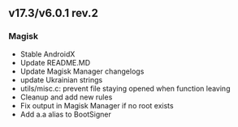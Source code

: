 ## v17.3/v6.0.1 rev.2

### Magisk
- Stable AndroidX
- Update README.MD
- Update Magisk Manager changelogs
- update Ukrainian strings
- utils/misc.c: prevent file staying opened when function leaving
- Cleanup and add new rules
- Fix output in Magisk Manager if no root exists
- Add a.a alias to BootSigner
